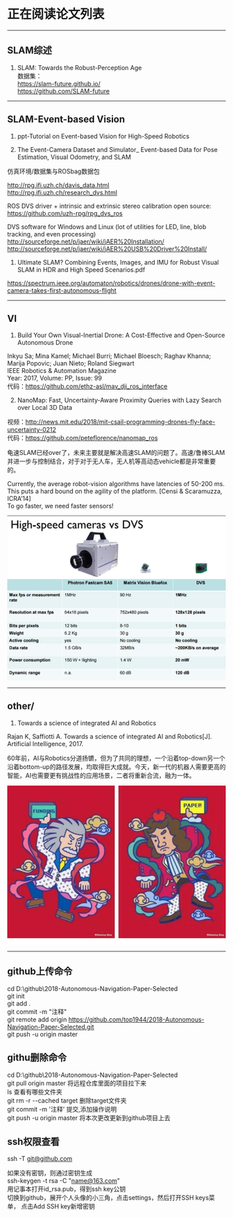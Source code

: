 # 正在阅读论文列表
-----------------------
## SLAM综述
1. SLAM: Towards the Robust-Perception Age  
数据集：  
https://slam-future.github.io/  
https://github.com/SLAM-future  

----------------------
## SLAM-Event-based Vision

1. ppt-Tutorial on Event-based Vision for High-Speed Robotics

1. The Event-Camera Dataset and Simulator_ Event-based Data for Pose Estimation, Visual Odometry, and SLAM

仿真环境/数据集与ROSbag数据包

http://rpg.ifi.uzh.ch/davis_data.html  
http://rpg.ifi.uzh.ch/research_dvs.html
 
ROS DVS driver + intrinsic and extrinsic stereo calibration open source:  
https://github.com/uzh-rpg/rpg_dvs_ros

DVS software for Windows and Linux (lot of utilities for LED, line, blob tracking, and even
processing)  
http://sourceforge.net/p/jaer/wiki/jAER%20Installation/  
http://sourceforge.net/p/jaer/wiki/jAER%20USB%20Driver%20Install/  

  
1. Ultimate SLAM? Combining Events, Images, and IMU for Robust Visual SLAM in HDR and High Speed Scenarios.pdf

https://spectrum.ieee.org/automaton/robotics/drones/drone-with-event-camera-takes-first-autonomous-flight  

---------------------------------------------------------------
## VI 
1. Build Your Own Visual-Inertial Drone: A Cost-Effective and Open-Source Autonomous Drone   

Inkyu Sa;   Mina Kamel;   Michael Burri;   Michael Bloesch;   Raghav Khanna;   Marija Popovic;   Juan Nieto;   Roland Siegwart     
IEEE Robotics & Automation Magazine    
Year: 2017, Volume: PP, Issue: 99   
代码：https://github.com/ethz-asl/mav_dji_ros_interface  

 2. NanoMap: Fast, Uncertainty-Aware Proximity Queries with Lazy Search over Local 3D Data
 
 视频：http://news.mit.edu/2018/mit-csail-programming-drones-fly-face-uncertainty-0212  
 代码：https://github.com/peteflorence/nanomap_ros
 
 龟速SLAM已经over了，未来主要就是解决高速SLAM的问题了。高速/鲁棒SLAM并进一步与控制结合，对于对于无人车，无人机等高动态vehicle都是非常重要的。

Currently, the average robot-vision algorithms have latencies of 50-200 ms.  
This puts a hard bound on the agility of the platform. [Censi & Scaramuzza, ICRA’14]  
To go faster, we need faster sensors!

 ![Image text](pic/camera_parameter.png)

 -------------------------------------
## other/
1. Towards a science of integrated AI and Robotics

Rajan K, Saffiotti A. Towards a science of integrated AI and Robotics[J]. Artificial Intelligence, 2017.

60年前，AI与Robotics分道扬镳，但为了共同的理想，一个沿着top-down另一个沿着bottom-up的路径发展，均取得巨大成就。今天，新一代的机器人需要更高的智能，AI也需要更有挑战性的应用场景，二者将重新合流，融为一体。
 
 
 
 ![Image text](pic/paper.jpg)
 
 
----------------------------------------------------- 
 ## github上传命令  
 
cd D:\github\2018-Autonomous-Navigation-Paper-Selected  
git init  
git add .  
git commit -m "注释"  
git remote add origin https://github.com/top1944/2018-Autonomous-Navigation-Paper-Selected.git  
git push -u origin master  

## githu删除命令  
cd D:\github\2018-Autonomous-Navigation-Paper-Selected  
git pull origin master 将远程仓库里面的项目拉下来  
ls  查看有哪些文件夹   
git rm -r --cached target  删除target文件夹  
git commit -m '注释'  提交,添加操作说明    
git push -u origin master 将本次更改更新到github项目上去  

## ssh权限查看
ssh -T git@github.com  

如果没有密钥，则通过密钥生成   
ssh-keygen -t rsa -C "name@163.com"  
用记事本打开id_rsa.pub，得到ssh key公钥  
切换到github，展开个人头像的小三角，点击settings，然后打开SSH keys菜单， 点击Add SSH key新增密钥  

